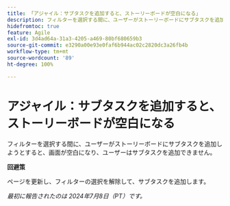 ```yaml
---
title: 「アジャイル：サブタスクを追加すると、ストーリーボードが空白になる」
description: フィルターを選択する間に、ユーザーがストーリーボードにサブタスクを追加しようとすると、画面が空白になり、ユーザーはサブタスクを追加できません。
hidefromtoc: true
feature: Agile
exl-id: 3d4ad64a-31a3-4205-a469-80bf680659b3
source-git-commit: e3290a00e93e0faf6b944ac02c2820dc3a26fb4b
workflow-type: tm+mt
source-wordcount: '89'
ht-degree: 100%

---
```


# アジャイル：サブタスクを追加すると、ストーリーボードが空白になる


<!--
>[!NOTE]
>
>This issue was fixed on July 18, 2024.
-->

フィルターを選択する間に、ユーザーがストーリーボードにサブタスクを追加しようとすると、画面が空白になり、ユーザーはサブタスクを追加できません。

**回避策**

ページを更新し、フィルターの選択を解除して、サブタスクを追加します。

_最初に報告されたのは 2024年7月8日（PT）です。_
